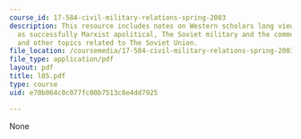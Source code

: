 ```yaml
---
course_id: 17-584-civil-military-relations-spring-2003
description: This resource includes notes on Western scholars long viewed military
  as successfully Marxist apolitical, The Soviet military and the communist Party,
  and other topics related to The Soviet Union.
file_location: /coursemedia/17-584-civil-military-relations-spring-2003/e70b064c0c077fc00b7513c8e4dd7925_l05.pdf
file_type: application/pdf
layout: pdf
title: l05.pdf
type: course
uid: e70b064c0c077fc00b7513c8e4dd7925

---
```

None